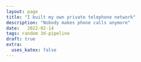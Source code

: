 ```yaml
---
layout: page
title: "I built my own private telephone network" 
description: "Nobody makes phone calls anymore"
date:   2022-02-14
tags: random 3d-pipeline
draft: true
extra:
  uses_katex: false
---
```

